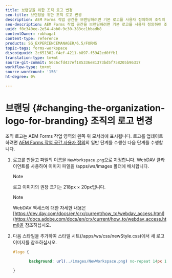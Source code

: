 ```yaml
---
title: 브랜딩을 위한 조직 로고 변경
seo-title: 브랜딩을 위한 조직 로고 변경
description: AEM Forms 작업 공간을 브랜딩하려면 기본 로고를 사용자 정의하여 조직의 로고를 제공합니다.
seo-description: AEM Forms 작업 공간을 브랜딩하려면 기본 로고를 사용자 정의하여 조직의 로고를 제공합니다.
uuid: f0c340ee-2e54-4bb0-9c30-383cc1bbadb8
contentOwner: robhagat
content-type: reference
products: SG_EXPERIENCEMANAGER/6.5/FORMS
topic-tags: forms-workspace
discoiquuid: 2c651302-f4ef-4211-b897-f5942ed0ffb1
translation-type: tm+mt
source-git-commit: 56c6cfd437ef185336e81373bd5f758205b96317
workflow-type: tm+mt
source-wordcount: '156'
ht-degree: 0%

---
```



# 브랜딩 {#changing-the-organization-logo-for-branding} 조직의 로고 변경

조직 로고는 AEM Forms 작업 영역의 왼쪽 위 모서리에 표시됩니다. 로고를 업데이트하려면 [AEM Forms 작업 공간 사용자 정의](/help/forms/using/generic-steps-html-workspace-customization.md#generic-steps-for-html-workspace-customization)의 일반 단계를 수행한 다음 단계를 수행합니다.

1. 로고를 만들고 파일의 이름을 `NewWorkspace.png`으로 지정합니다. WebDAV 클라이언트를 사용하여 이미지 파일을 /apps/ws/images 폴더에 배치합니다.

   >[!NOTE]
   >
   >로고 이미지의 권장 크기는 218px × 20px입니다.

   >[!NOTE]
   >
   >WebDAV 액세스에 대한 자세한 내용은 [https://dev.day.com/docs/en/crx/current/how_to/webdav_access.html](https://docs.adobe.com/docs/en/crx/current/how_to/webdav_access.html)을 참조하십시오.

1. 다음 스타일을 추가하여 스타일 시트(/apps/ws/css/newStyle.css)에서 새 로고 이미지를 참조하십시오.

   ```css
   #logo {
   
          background: url(../images/NewWorkspace.png) no-repeat 14px 11px;
   
   }
   ```
